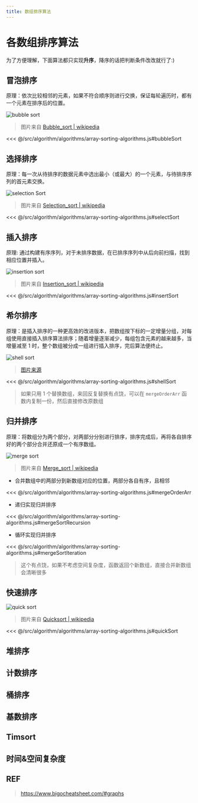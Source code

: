 ```yaml
---
title: 数组排序算法
---
```


# 各数组排序算法

为了方便理解，下面算法都只实现**升序**，降序的话把判断条件改改就行了:)

## 冒泡排序

原理：依次比较相邻的元素，如果不符合顺序则进行交换，保证每轮遍历时，都有一个元素在排序后的位置。

![bubble sort](https://upload.wikimedia.org/wikipedia/commons/c/c8/Bubble-sort-example-300px.gif)

> 图片来自 [Bubble_sort | wikipedia](https://en.wikipedia.org/wiki/Bubble_sort)

<<< @/src/algorithm/algorithms/array-sorting-algorithms.js#bubbleSort

## 选择排序

原理：每一次从待排序的数据元素中选出最小（或最大）的一个元素，与待排序序列的首元素交换。

![selection Sort](https://upload.wikimedia.org/wikipedia/commons/9/94/Selection-Sort-Animation.gif)

> 图片来自 [Selection_sort | wikipedia](https://en.wikipedia.org/wiki/Selection_sort)

<<< @/src/algorithm/algorithms/array-sorting-algorithms.js#selectSort

## 插入排序

原理: 通过构建有序序列，对于未排序数据，在已排序序列中从后向前扫描，找到相应位置并插入。

![insertion sort](https://upload.wikimedia.org/wikipedia/commons/0/0f/Insertion-sort-example-300px.gif)

> 图片来自 [Insertion_sort | wikipedia](https://en.wikipedia.org/wiki/Insertion_sort)

<<< @/src/algorithm/algorithms/array-sorting-algorithms.js#insertSort

## 希尔排序

原理：是插入排序的一种更高效的改进版本，把数组按下标的一定增量分组，对每组使用直接插入排序算法排序；随着增量逐渐减少，每组包含元素的越来越多，当增量减至 1 时，整个数组被分成一组进行插入排序，完后算法便终止。

![shell sort](https://i.postimg.cc/tTrCytLZ/shell-Sort.gif)

> [图片来源](https://www.cs.usfca.edu/~galles/visualization/ComparisonSort.html)

<<< @/src/algorithm/algorithms/array-sorting-algorithms.js#shellSort

> 如果只用 1 个替换数组，来回反复替换有点饶，可以在 `mergeOrderArr` 函数内复制一份，然后直接修改原数组

## 归并排序

原理：将数组分为两个部分，对两部分分别进行排序，排序完成后，再将各自排序好的两个部分合并还原成一个有序数组。

![merge sort](https://upload.wikimedia.org/wikipedia/commons/c/cc/Merge-sort-example-300px.gif)

> 图片来自 [Merge_sort | wikipedia](https://en.wikipedia.org/wiki/Merge_sort)

- 合并数组中的两部分到新数组对应的位置，两部分各自有序，且相邻

<<< @/src/algorithm/algorithms/array-sorting-algorithms.js#mergeOrderArr

- 递归实现归并排序

<<< @/src/algorithm/algorithms/array-sorting-algorithms.js#mergeSortRecursion

- 循环实现归并排序

<<< @/src/algorithm/algorithms/array-sorting-algorithms.js#mergeSortIteration

> 这个有点饶，如果不考虑空间复杂度，函数返回个新数组，直接合并新数组会清晰很多

## 快速排序

![quick sort](https://upload.wikimedia.org/wikipedia/commons/6/6a/Sorting_quicksort_anim.gif)

> 图片来自 [Quicksort | wikipedia](https://en.wikipedia.org/wiki/Quicksort)

<<< @/src/algorithm/algorithms/array-sorting-algorithms.js#quickSort

## 堆排序

## 计数排序

## 桶排序

## 基数排序

## Timsort

## 时间&空间复杂度

## REF

> https://www.bigocheatsheet.com/#graphs
